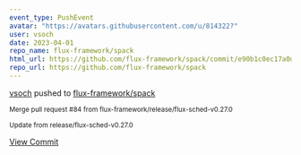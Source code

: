 ```yaml
---
event_type: PushEvent
avatar: "https://avatars.githubusercontent.com/u/814322?"
user: vsoch
date: 2023-04-01
repo_name: flux-framework/spack
html_url: https://github.com/flux-framework/spack/commit/e90b1c0ec17a0dd76ff72b2faf722a2010d2842c
repo_url: https://github.com/flux-framework/spack
---
```


<a href='https://github.com/vsoch' target='_blank'>vsoch</a> pushed to <a href='https://github.com/flux-framework/spack' target='_blank'>flux-framework/spack</a>

<small>Merge pull request #84 from flux-framework/release/flux-sched-v0.27.0

Update from release/flux-sched-v0.27.0</small>

<a href='https://github.com/flux-framework/spack/commit/e90b1c0ec17a0dd76ff72b2faf722a2010d2842c' target='_blank'>View Commit</a>